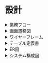 # 設計

<details>
<summary>業務フロー</summary> 
<img src="https://github.com/nobukofu69/origin-idea/blob/main/documents/workflow.png">
</details>

<details>
<summary>画面遷移図</summary> 
<img src="https://github.com/nobukofu69/origin-idea/blob/main/documents/screen_flow_diagram.png">
</details>

<details>
<summary>ワイヤーフレーム</summary>
https://www.figma.com/file/ew0keNTFevdtX6VqjzO40v/Origin-Idea?type=design&node-id=0-1&mode=design&t=L05naf7mpYNbSHjR-0
</details>

<details>
<summary>テーブル定義書</summary>

### users
| カラム名 | データ型 | NULL | キー | 初期値 | AUTO INCREMENT | 説明 |
|------|--------|------|----|------|----------------|------|
| id | INTEGER | No | PK | | Yes | ユーザーID |
| username | VARCHAR(255) | No | | | | ユーザーネーム |
| email | VARCHAR(255) | No | UK | | | メールアドレス |
| password | VARCHAR(255) | No | | | | パスワード |
| age | INTEGER | Yes | | | | 年齢 |
| gender | VARCHAR(255) | No | | | | 性別 |
| profession | VARCHAR(255) | Yes | | | | 職業 |
| profile | TEXT | Yes | | | | プロフィール |
| profile_image_id | VARCHAR(255) | Yes | | | | プロフィール画像 |
| skill | TEXT | Yes | | | | スキル/知識/資格 |
| rating | INTEGER | Yes | | | | 評価 |
| is_consultant | BOOLEAN | No | | False | | コンサルタント登録フラグ |

### consultations
| カラム名 | データ型 | NULL | キー | 初期値 | AUTO INCREMENT | 説明 |
|------|--------|------|----|------|----------------|------|
| id | INTEGER | No | PK | | Yes | コンサルテーションID |
| consultant_id | INTEGER | Yes | FK | | | コンサルタントID |
| requester_id | INTEGER | No | FK | | | 依頼者ID |
| request_content | TEXT | No | | | | 依頼内容 |
| request_date | DATETIME | No | | | | 依頼日時 |
| status | VARCHAR(255) | No | | | | 依頼内容のステータス |
| is_read | BOOLEAN | No | | False | | 既読フラグ |
| talk_room_status | VARCHAR(255) | No | | | | トークルームのステータス |
- 外部キー制約
  - `requester_id` は `users.id` に紐づく
  - `consultant_id` は `users.id` に紐づく

### messages
| カラム名 | データ型 | NULL | キー | 初期値 | AUTO INCREMENT | 説明 |
|------|--------|------|----|------|----------------|------|
| id | INTEGER | No | PK | | Yes | メッセージID |
| request_id | INTEGER | No | FK | | | 依頼ID |
| sender_id | INTEGER | No | FK | | | 送信者ID |
| receiver_id | INTEGER | No | FK | | | 受信者ID |
| message_content | TEXT | No | | | | メッセージ内容 |
| message_date | DATETIME | No | | | | メッセージ送信日時 |
| is_read | BOOLEAN | No | | False | | 既読フラグ |
- 外部キー制約
  - `request_id` は `requests.id` に紐づく
  - `sender_id` は `users.id` に紐づく
  - `receiver_id` は `users.id` に紐づく

</details>

<details>
<summary>ER図</summary>
<img src="https://github.com/nobukofu69/origin-idea/blob/main/documents/er.png">
</details>


<details>
<summary>システム構成図</summary>
<img src="https://github.com/nobukofu69/origin-idea/blob/main/documents/%E3%82%B7%E3%82%B9%E3%83%86%E3%83%A0%E6%A7%8B%E6%88%90%E5%9B%B3.drawio.png">
</details>